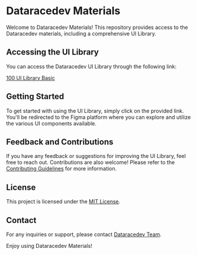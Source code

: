 # Dataracedev Materials

Welcome to Dataracedev Materials! This repository provides access to the Dataracedev materials, including a comprehensive UI Library.

## Accessing the UI Library

You can access the Dataracedev UI Library through the following link:

[100 UI Library Basic](https://www.figma.com/file/XuBrIp6lABEQ1JFyobiVhG/100-UI-Library-Basic?type=design&node-id=368-21939&mode=design&t=7MgBIEt5yfaysZEP-0)

## Getting Started

To get started with using the UI Library, simply click on the provided link. You'll be redirected to the Figma platform where you can explore and utilize the various UI components available.

## Feedback and Contributions

If you have any feedback or suggestions for improving the UI Library, feel free to reach out. Contributions are also welcome! Please refer to the [Contributing Guidelines](CONTRIBUTING.md) for more information.

## License

This project is licensed under the [MIT License](LICENSE).

## Contact

For any inquiries or support, please contact [Dataracedev Team](mailto:hello@dataracewire.com).

Enjoy using Dataracedev Materials!

